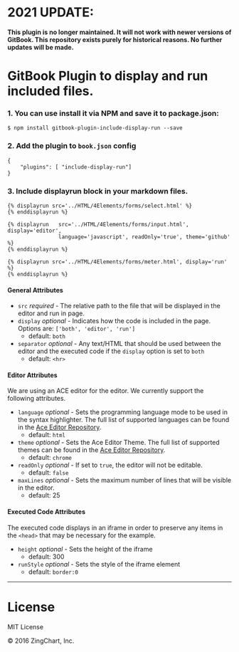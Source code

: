 # 2021 UPDATE:

**This plugin is no longer maintained. It will not work with newer versions of GitBook. This repository exists purely for historical reasons. No further updates will be made.**


GitBook Plugin to display and run included files.
==============

### 1. You can use install it via **NPM** and save it to package.json:
```
$ npm install gitbook-plugin-include-display-run --save
```
### 2. Add the plugin to `book.json` config
```
{
    "plugins": [ "include-display-run"]
}
```

### 3. Include displayrun block in your markdown files.
```
{% displayrun src='../HTML/4Elements/forms/select.html' %}
{% enddisplayrun %}
```

```
{% displayrun   src='../HTML/4Elements/forms/input.html', display='editor',
                language='javascript', readOnly='true', theme='github' %}
{% enddisplayrun %}
```

```
{% displayrun src='../HTML/4Elements/forms/meter.html', display='run' %}
{% enddisplayrun %}
```

#### General Attributes

* `src` *required* - The relative path to the file that will be displayed in the editor and run in page.
* `display` *optional* - Indicates how the code is included in the page.  Options are: `['both', 'editor', 'run']`
	* default: `both`
* `separator` *optional* - Any text/HTML that should be used between the editor and the executed code if the `display` option is set to `both`
	* default: `<hr>`

#### Editor Attributes

We are using an ACE editor for the editor.  We currently support the following attributes.
* `language` *optional* - Sets the programming language mode to be used in the syntax highlighter.  The full list of supported languages can be found in the [Ace Editor Repository](https://github.com/ajaxorg/ace-builds/tree/master/src-min-noconflict).
    * default: `html`
* `theme` *optional* - Sets the Ace Editor Theme.  The full list of supported themes can be found in the [Ace Editor Repository](https://github.com/ajaxorg/ace/tree/master/lib/ace/theme).
    * default: `chrome`
* `readOnly` *optional* - If set to `true`, the editor will not be editable.
    * default: `false`
* `maxLines` *optional* - Sets the maximum number of lines that will be visible in the editor.
    * default: 25

#### Executed Code Attributes

The executed code displays in an iframe in order to preserve any items in the `<head>` that may be necessary for the example.
* `height` *optional* - Sets the height of the iframe
    * default: 300
* `runStyle` *optional* - Sets the style of the iframe element
    * default: `border:0`

---
# License

MIT License

&copy; 2016 ZingChart, Inc.

